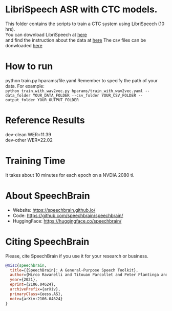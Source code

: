 # LibriSpeech ASR with CTC models.
This folder contains the scripts to train a CTC system using LibriSpeech (10 hrs). <br>
You can download LibriSpeech at [here](https://dl.fbaipublicfiles.com/librilight/data/librispeech_finetuning.tgz) <br>
and find the instruction about the data at [here](https://github.com/facebookresearch/libri-light/blob/main/data_preparation/README.md#2-get-the-limited-supervision-train-data)
The csv files can be donwloaded [here](https://home.ttic.edu/~jcchou/course_files/csvs.zip)

# How to run
python train.py hparams/file.yaml
Remember to specify the path of your data. For example: <br> 
`python train_with_wav2vec.py hparams/train_with_wav2vec.yaml --data_folder YOUR_DATA_FOLDER --csv_folder YOUR_CSV_FOLDER --output_folder YOUR_OUTPUT_FOLDER`

# Reference Results
dev-clean WER=11.39 <br>
dev-other WER=22.02 <br>

# Training Time
It takes about 10 minutes for each epoch on a NVDIA 2080 ti.

# **About SpeechBrain**
- Website: https://speechbrain.github.io/
- Code: https://github.com/speechbrain/speechbrain/
- HuggingFace: https://huggingface.co/speechbrain/


# **Citing SpeechBrain**
Please, cite SpeechBrain if you use it for your research or business.

```bibtex
@misc{speechbrain,
  title={{SpeechBrain}: A General-Purpose Speech Toolkit},
  author={Mirco Ravanelli and Titouan Parcollet and Peter Plantinga and Aku Rouhe and Samuele Cornell and Loren Lugosch and Cem Subakan and Nauman Dawalatabad and Abdelwahab Heba and Jianyuan Zhong and Ju-Chieh Chou and Sung-Lin Yeh and Szu-Wei Fu and Chien-Feng Liao and Elena Rastorgueva and François Grondin and William Aris and Hwidong Na and Yan Gao and Renato De Mori and Yoshua Bengio},
  year={2021},
  eprint={2106.04624},
  archivePrefix={arXiv},
  primaryClass={eess.AS},
  note={arXiv:2106.04624}
}
```
